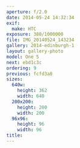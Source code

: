 ```yaml
---
aperture: f/2.0
date: 2014-05-24 14:32:34
exif:
  make: HTC
exposure: 380/1000000
file: IMG_20140524_143234
gallery: 2014-edinburgh-1
layout: gallery-photo
model: One S
next: ebd1c3c
ordering: 9
previous: fcfd3a8
sizes:
  640w:
    height: 362
    width: 640
  200x200:
    height: 200
    width: 200
  96x96:
    height: 96
    width: 96
title: 
---
```

